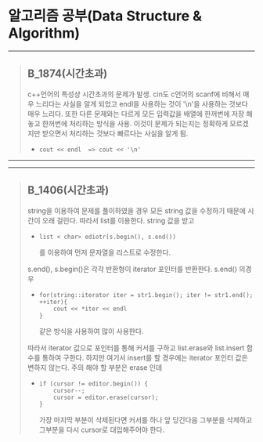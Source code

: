 # 알고리즘 공부(Data Structure & Algorithm)

* * * 

> ## B_1874(시간초과)
> c++언어의 특성상  시간초과의 문제가 발생. cin도 c언어의 scanf에 비해서 매우 느리다는 사실을 알게 되었고 endl을 사용하는 것이 '\n'을 사용하는 것보다 매우 느리다. 또한 다른 문제와는 다르게 모든 입력값을 배열에 한꺼번에 저장 해놓고 한꺼번에 처리하는 방식을 사용. 이것이 문제가 되는지는 정확하게 모르겠지만 받으면서 처리하는 것보다 빠르다는 사실을 알게 됨.
> * <pre><code>cout << endl  => cout << '\n'</code></pre>

<hr>
<hr>

> ## B_1406(시간초과)
> string을 이용하여 문제를 풀이하였을 경우 모든 string 값을 수정하기 때문에 시간이 오래 걸린다. 따라서 list를 이용한다. string 값을 받고 
> * <pre><code>list < char> ediotr(s.begin(), s.end())</code></pre>를 이용하여 먼저 문자열을 리스트로 수정한다.
>s.end(), s.begin()은 각각 반환형이 iterator 포인터를 반환한다.
>s.end() 의경우
> * <pre><code>for(string::iterator iter = str1.begin(); iter != str1.end(); ++iter){ <br>    cout << *iter << endl<br>}</code></pre> 같은 방식을 사용하여 많이 사용한다.
> 따라서 iterator 값으로 포인터를 통해 커서를 구하고 list.erase와 list.insert 함수를 통하여 구한다. 하지만 여기서 insert를 할 경우에는 iterator 포인터 값은 변하지 않는다. 주의 해야 할 부분은 erase 인데
>  * <pre><code>if (cursor != editor.begin()) { <br>    cursor--;<br>    cursor = editor.erase(cursor); <br>}</code></pre>가장 마지막 부분이 삭제된다면 커서를 하나 앞 당긴다음 그부분을 삭제하고 그부분을 다시 cursor로 대입해주어야 한다.